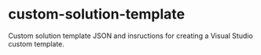 # custom-solution-template
Custom solution template JSON and insructions for creating a Visual Studio custom template.
